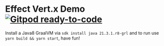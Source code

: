 # Effect Vert.x Demo [![Gitpod ready-to-code](https://img.shields.io/badge/Gitpod-ready--to--code-908a85?logo=gitpod)](https://gitpod.io/#https://github.com/mikearnaldi/es4x-effect)

Install a Java8 GraalVM via `sdk install java 21.3.1.r8-grl` and to run use `yarn build && yarn start`, have fun!
